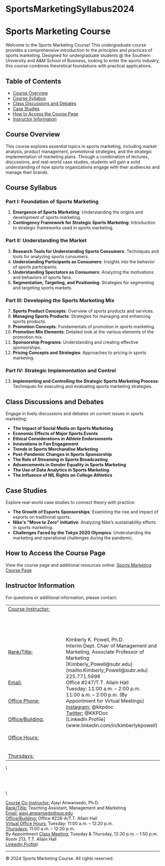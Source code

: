 # SportsMarketingSyllabus2024

# Sports Marketing Course

Welcome to the Sports Marketing Course! This undergraduate course provides a comprehensive introduction to the principles and practices of sports marketing. Designed for undergraduate students @ the Southern University and A&M School of Business, looking to enter the sports industry, this course combines theoretical foundations with practical applications.

## Table of Contents

- [Course Overview](#course-overview)
- [Course Syllabus](#course-syllabus)
- [Class Discussions and Debates](#class-discussions-and-debates)
- [Case Studies](#case-studies)
- [How to Access the Course Page](#how-to-access-the-course-page)
- [Instructor Information](#instructor-information)

## Course Overview

This course explores essential topics in sports marketing, including market analysis, product management, promotional strategies, and the strategic implementation of marketing plans. Through a combination of lectures, discussions, and real-world case studies, students will gain a solid understanding of how sports organizations engage with their audiences and manage their brands.

## Course Syllabus

### Part I: Foundation of Sports Marketing
1. **Emergence of Sports Marketing**: Understanding the origins and development of sports marketing.
2. **Contingency Framework for Strategic Sports Marketing**: Introduction to strategic frameworks used in sports marketing.

### Part II: Understanding the Market
3. **Research Tools for Understanding Sports Consumers**: Techniques and tools for analyzing sports consumers.
4. **Understanding Participants as Consumers**: Insights into the behavior of sports participants.
5. **Understanding Spectators as Consumers**: Analyzing the motivations and behaviors of sports fans.
6. **Segmentation, Targeting, and Positioning**: Strategies for segmenting and targeting sports markets.

### Part III: Developing the Sports Marketing Mix
7. **Sports Product Concepts**: Overview of sports products and services.
8. **Managing Sports Products**: Strategies for managing and enhancing sports products.
9. **Promotion Concepts**: Fundamentals of promotion in sports marketing.
10. **Promotion Mix Elements**: Detailed look at the various elements of the promotion mix.
11. **Sponsorship Programs**: Understanding and creating effective sponsorships.
12. **Pricing Concepts and Strategies**: Approaches to pricing in sports marketing.

### Part IV: Strategic Implementation and Control
13. **Implementing and Controlling the Strategic Sports Marketing Process**: Techniques for executing and evaluating sports marketing strategies.

## Class Discussions and Debates

Engage in lively discussions and debates on current issues in sports marketing:
- **The Impact of Social Media on Sports Marketing**
- **Economic Effects of Major Sports Events**
- **Ethical Considerations in Athlete Endorsements**
- **Innovations in Fan Engagement**
- **Trends in Sports Merchandise Marketing**
- **Post-Pandemic Changes in Sports Sponsorship**
- **The Role of Streaming in Sports Broadcasting**
- **Advancements in Gender Equality in Sports Marketing**
- **The Use of Data Analytics in Sports Marketing**
- **The Influence of NIL Rights on College Athletics**

## Case Studies

Explore real-world case studies to connect theory with practice:
- **The Growth of Esports Sponsorships**: Examining the rise and impact of esports on traditional sports.
- **Nike's "Move to Zero" Initiative**: Analyzing Nike’s sustainability efforts in sports marketing.
- **Challenges Faced by the Tokyo 2020 Olympics**: Understanding the marketing and operational challenges during the pandemic.

## How to Access the Course Page

View the course page and additional resources online:
[Sports Marketing Course Page](https://<your-username>.github.io/<repository-name>/)

## Instructor Information

For questions or additional information, please contact:

<table>
<tr>
<td width="40%">
<ins>Course Instructor:</ins><br/>
<br/>
<br/>
<br/>
<br/>
<br/>
<br/>
<ins>Rank/Title:</ins><br/>
<br/>
<br/>
<br/>
<br/>
<ins>Email:</ins> <br/>
<br/>
<br/>
<ins>Office Phone:</ins> <br/>
<br/>
<br/>
<ins>Office/Building:</ins> <br/>
<br/>
<br/>
<ins>Office Hours:</ins> <br/>
<br/>
<br/>
<ins>Thursdays:</ins> <br/>

</td>

<td width="60%">
Kimberly K. Powell, Ph.D. <br/>
Interim Dept. Chair of Management and Marketing, Associate Professor of Marketing <br/>
[Kimberly_Powell@subr.edu](mailto:Kimberly_Powell@subr.edu) <br/>
225.771.5998 <br/>
Office #247/T.T. Allain Hall <br/>
Tuesday: 11:00 a.m. – 2:00 p.m.<br/>
11:00 a.m. – 2:00 p.m. (By Appointment for Virtual Meetings)<br/>
<ins>Instagram:</ins> @kkpdoc<br/>
<ins>Twitter:</ins> @KKPDoc<br/>
[LinkedIn Profile](www.linkedin.com/in/kimberlykpowell)<br/>




</td>
  

</tr>
</table>


 \

  \
\
\
\





<ins>Course Co-Instructor:</ins> Ajayi Anwansedo, Ph.D.\
<ins>Rank/Title:</ins> Teaching Assistant, Management and Marketing\
<ins>Email:</ins> [ajayi.anwansedo@sus.edu](mailto:ajayi.anwansedo@sus.edu)  \
<ins>Office/Building:</ins> Office #228-A/T.T. Allain Hall\
<ins>Virtual Office Hours:</ins> Tuesday: 11:00 a.m. – 12:20 p.m.\
<ins>Thursdays:</ins> 11:00 a.m. – 12:20 p.m.\
By Appointment
<ins>Class Meeting:</ins> Tuesday & Thursday, 12:30 p.m. – 1:50 p.m.\
Room 213, T.T. Allain Hall\
[LinkedIn Profile](https://www.linkedin.com/in/example)\

---

&copy; 2024 Sports Marketing Course. All rights reserved.
